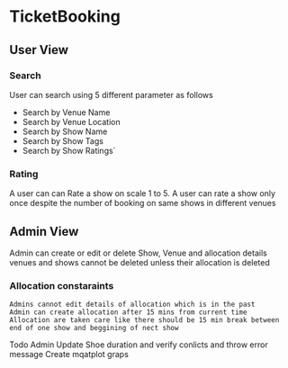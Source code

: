 # TicketBooking

## User View

### Search

User can search using 5 different parameter as follows

- Search by Venue Name
- Search by Venue Location
- Search by Show Name
- Search by Show Tags
- Search by Show Ratings`

### Rating

A user can can Rate a show on scale 1 to 5.
A user can rate a show only once despite the number of booking on same shows in different venues

## Admin View

Admin can create or edit or delete Show, Venue and allocation details
venues and shows cannot be deleted unless their allocation is deleted

### Allocation constaraints

    Admins cannot edit details of allocation which is in the past
    Admin can create allocation after 15 mins from current time
    Allocation are taken care like there should be 15 min break between end of one show and beggining of nect show

Todo Admin
Update Shoe duration and verify conlicts and throw error message
Create mqatplot graps
